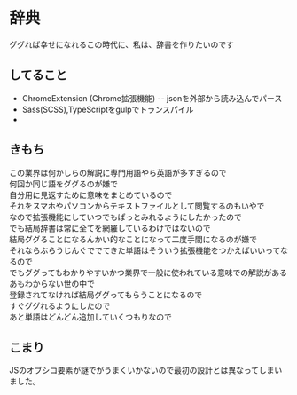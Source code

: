 # 辞典
ググれば幸せになれるこの時代に、私は、辞書を作りたいのです  

## してること
- ChromeExtension (Chrome拡張機能)
-- jsonを外部から読み込んでパース
- Sass(SCSS),TypeScriptをgulpでトランスパイル
- 
## きもち
この業界は何かしらの解説に専門用語やら英語が多すぎるので  
何回か同じ語をググるのが嫌で  
自分用に見返すために意味をまとめているので  
それをスマホやパソコンからテキストファイルとして閲覧するのもいやで  
なので拡張機能にしていつでもぱっとみれるようにしたかったので  
でも結局辞書は常に全てを網羅しているわけではないので  
結局ググることになるんかい的なことになって二度手間になるのが嫌で  
それならぶらうじんぐででてきた単語はそういう拡張機能をつかえばいいってなるので  
でもググってもわかりやすいかつ業界で一般に使われている意味での解説があるあもわからない世の中で  
登録されてなければ結局ググってもらうことになるので  
すぐググれるようにしたので  
あと単語はどんどん追加していくつもりなので  

## こまり
JSのオブシコ要素が謎でがうまくいかないので最初の設計とは異なってしまいました。
